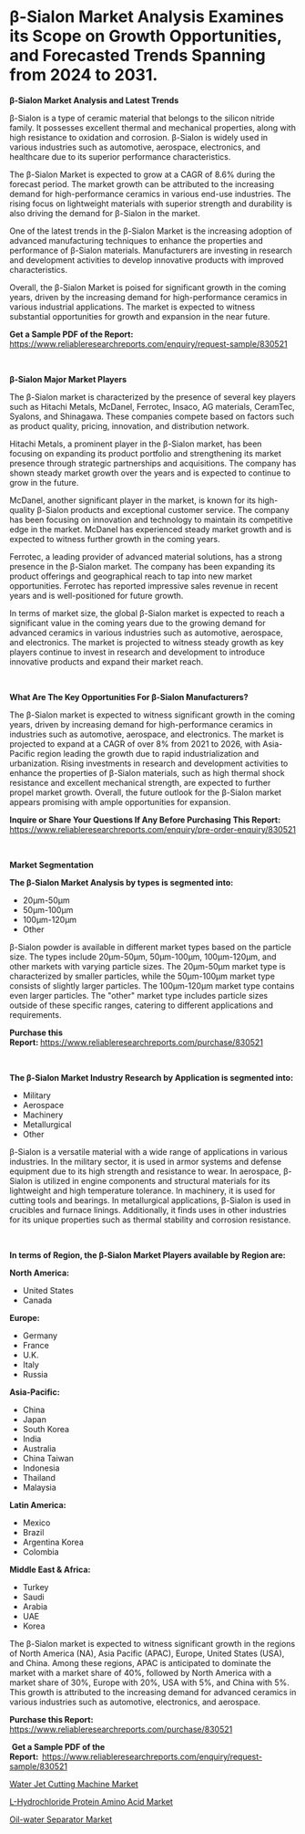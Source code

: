<p><h1>β-Sialon Market Analysis Examines its Scope on Growth Opportunities, and Forecasted Trends Spanning from 2024 to 2031.</h1></p><p><strong>β-Sialon Market Analysis and Latest Trends</strong></p>
<p><p>β-Sialon is a type of ceramic material that belongs to the silicon nitride family. It possesses excellent thermal and mechanical properties, along with high resistance to oxidation and corrosion. β-Sialon is widely used in various industries such as automotive, aerospace, electronics, and healthcare due to its superior performance characteristics.</p><p>The β-Sialon Market is expected to grow at a CAGR of 8.6% during the forecast period. The market growth can be attributed to the increasing demand for high-performance ceramics in various end-use industries. The rising focus on lightweight materials with superior strength and durability is also driving the demand for β-Sialon in the market.</p><p>One of the latest trends in the β-Sialon Market is the increasing adoption of advanced manufacturing techniques to enhance the properties and performance of β-Sialon materials. Manufacturers are investing in research and development activities to develop innovative products with improved characteristics.</p><p>Overall, the β-Sialon Market is poised for significant growth in the coming years, driven by the increasing demand for high-performance ceramics in various industrial applications. The market is expected to witness substantial opportunities for growth and expansion in the near future.</p></p>
<p><strong>Get a Sample PDF of the Report:&nbsp;</strong> <a href="https://www.reliableresearchreports.com/enquiry/request-sample/830521">https://www.reliableresearchreports.com/enquiry/request-sample/830521</a></p>
<p>&nbsp;</p>
<p><strong>β-Sialon Major Market Players</strong></p>
<p><p>The β-Sialon market is characterized by the presence of several key players such as Hitachi Metals, McDanel, Ferrotec, Insaco, AG materials, CeramTec, Syalons, and Shinagawa. These companies compete based on factors such as product quality, pricing, innovation, and distribution network.</p><p>Hitachi Metals, a prominent player in the β-Sialon market, has been focusing on expanding its product portfolio and strengthening its market presence through strategic partnerships and acquisitions. The company has shown steady market growth over the years and is expected to continue to grow in the future.</p><p>McDanel, another significant player in the market, is known for its high-quality β-Sialon products and exceptional customer service. The company has been focusing on innovation and technology to maintain its competitive edge in the market. McDanel has experienced steady market growth and is expected to witness further growth in the coming years.</p><p>Ferrotec, a leading provider of advanced material solutions, has a strong presence in the β-Sialon market. The company has been expanding its product offerings and geographical reach to tap into new market opportunities. Ferrotec has reported impressive sales revenue in recent years and is well-positioned for future growth.</p><p>In terms of market size, the global β-Sialon market is expected to reach a significant value in the coming years due to the growing demand for advanced ceramics in various industries such as automotive, aerospace, and electronics. The market is projected to witness steady growth as key players continue to invest in research and development to introduce innovative products and expand their market reach.</p></p>
<p>&nbsp;</p>
<p><strong>What Are The Key Opportunities For β-Sialon Manufacturers?</strong></p>
<p><p>The β-Sialon market is expected to witness significant growth in the coming years, driven by increasing demand for high-performance ceramics in industries such as automotive, aerospace, and electronics. The market is projected to expand at a CAGR of over 8% from 2021 to 2026, with Asia-Pacific region leading the growth due to rapid industrialization and urbanization. Rising investments in research and development activities to enhance the properties of β-Sialon materials, such as high thermal shock resistance and excellent mechanical strength, are expected to further propel market growth. Overall, the future outlook for the β-Sialon market appears promising with ample opportunities for expansion.</p></p>
<p><strong>Inquire or Share Your Questions If Any Before Purchasing This Report:</strong> <a href="https://www.reliableresearchreports.com/enquiry/pre-order-enquiry/830521">https://www.reliableresearchreports.com/enquiry/pre-order-enquiry/830521</a></p>
<p>&nbsp;</p>
<p><strong>Market Segmentation</strong></p>
<p><strong>The β-Sialon Market Analysis by types is segmented into:</strong></p>
<p><ul><li>20μm-50μm</li><li>50μm-100μm</li><li>100μm-120μm</li><li>Other</li></ul></p>
<p><p>β-Sialon powder is available in different market types based on the particle size. The types include 20μm-50μm, 50μm-100μm, 100μm-120μm, and other markets with varying particle sizes. The 20μm-50μm market type is characterized by smaller particles, while the 50μm-100μm market type consists of slightly larger particles. The 100μm-120μm market type contains even larger particles. The "other" market type includes particle sizes outside of these specific ranges, catering to different applications and requirements.</p></p>
<p><strong>Purchase this Report:&nbsp;</strong><a href="https://www.reliableresearchreports.com/purchase/830521">https://www.reliableresearchreports.com/purchase/830521</a></p>
<p>&nbsp;</p>
<p><strong>The β-Sialon Market Industry Research by Application is segmented into:</strong></p>
<p><ul><li>Military</li><li>Aerospace</li><li>Machinery</li><li>Metallurgical</li><li>Other</li></ul></p>
<p><p>β-Sialon is a versatile material with a wide range of applications in various industries. In the military sector, it is used in armor systems and defense equipment due to its high strength and resistance to wear. In aerospace, β-Sialon is utilized in engine components and structural materials for its lightweight and high temperature tolerance. In machinery, it is used for cutting tools and bearings. In metallurgical applications, β-Sialon is used in crucibles and furnace linings. Additionally, it finds uses in other industries for its unique properties such as thermal stability and corrosion resistance.</p></p>
<p>&nbsp;</p>
<p><strong>In terms of Region, the β-Sialon Market Players available by Region are:</strong></p>
<p>
    <p> <strong> North America: </strong>
        <ul>
            <li>United States</li>
            <li>Canada</li>
        </ul>
        </p> 
    <p> <strong> Europe: </strong>
        <ul>
            <li>Germany</li>
            <li>France</li>
            <li>U.K.</li>
            <li>Italy</li>
            <li>Russia</li>
        </ul>
        </p> 
    <p> <strong> Asia-Pacific: </strong>
        <ul>
            <li>China</li>
            <li>Japan</li>
            <li>South Korea</li>
            <li>India</li>
            <li>Australia</li>
            <li>China Taiwan</li>
            <li>Indonesia</li>
            <li>Thailand</li>
            <li>Malaysia</li>
        </ul>
        </p> 
    <p> <strong> Latin America: </strong>
        <ul>
            <li>Mexico</li>
            <li>Brazil</li>
            <li>Argentina Korea</li>
            <li>Colombia</li>
        </ul>
        </p> 
    <p> <strong> Middle East & Africa: </strong>
        <ul>
            <li>Turkey</li>
            <li>Saudi</li>
            <li>Arabia</li>
            <li>UAE</li>
            <li>Korea</li>
        </ul>
    </p>
    </p>
<p><p>The β-Sialon market is expected to witness significant growth in the regions of North America (NA), Asia Pacific (APAC), Europe, United States (USA), and China. Among these regions, APAC is anticipated to dominate the market with a market share of 40%, followed by North America with a market share of 30%, Europe with 20%, USA with 5%, and China with 5%. This growth is attributed to the increasing demand for advanced ceramics in various industries such as automotive, electronics, and aerospace.</p></p>
<p><strong>Purchase this Report: </strong><a href="https://www.reliableresearchreports.com/purchase/830521">https://www.reliableresearchreports.com/purchase/830521</a></p>
<p>&nbsp;<strong>Get a Sample PDF of the Report:&nbsp;&nbsp;</strong><a href="https://www.reliableresearchreports.com/enquiry/request-sample/830521">https://www.reliableresearchreports.com/enquiry/request-sample/830521</a></p>
<p><strong></strong></p>
<p><p><a href="https://github.com/ChiragRP21/Market-Research-Report-List-3/blob/main/water-jet-cutting-machine-market.md">Water Jet Cutting Machine Market</a></p><p><a href="https://github.com/fiixsa/Market-Research-Report-List-1/blob/main/l-hydrochloride-protein-amino-acid-market.md">L-Hydrochloride Protein Amino Acid Market</a></p><p><a href="https://github.com/Airanohannonzb68e5pb53oc1/Market-Research-Report-List-1/blob/main/oil-water-separator-market.md">Oil-water Separator Market</a></p></p>